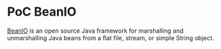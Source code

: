 # PoC BeanIO

[BeanIO](http://beanio.org) is an open source Java framework for marshalling and unmarshalling Java beans from a flat file, stream, or simple String object.

